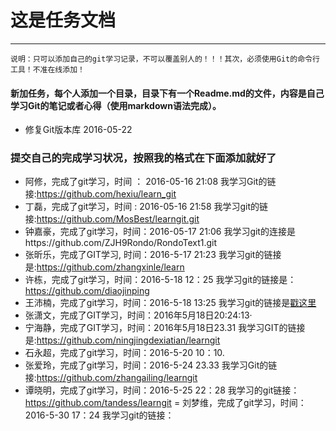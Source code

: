 ﻿#  这是任务文档
---
`说明：只可以添加自己的git学习记录，不可以覆盖别人的！！！其次，必须使用Git的命令行工具！不准在线添加！`
#### 新加任务，每个人添加一个目录，目录下有一个Readme.md的文件，内容是自己学习Git的笔记或者心得（使用markdown语法完成）。
-  修复Git版本库 2016-05-22

### 提交自己的完成学习状况，按照我的格式在下面添加就好了
- 阿修，完成了git学习，时间 ： 2016-05-16 21:08  我学习Git的链接:https://github.com/hexiu/learn_git
- 丁磊，完成了git学习，时间 :  2016-05-16 21:58  我学习git的链接:https://github.com/MosBest/learngit.git
- 钟嘉豪，完成了git学习，时间：2016-05-17 21:06 我学习git的连接是https://github.com/ZJH9Rondo/RondoText1.git
- 张昕乐，完成了GIT学习, 时间：2016-5-17 21:23 我学习git的链接是:https://github.com/zhangxinle/learn
- 许栋，完成了git学习，时间：2016-5-18 12：25 我学习git的链接是：https://github.com/diaojinping
- 王沛楠，完成了git学习，时间：2016-5-18 13:25 我学习git的链接是[戳这里](https://github.com/wildpener/learngit)
- 张潇文，完成了GIT学习，时间：2016年5月18日20:24:13·
- 宁海静，完成了GIT学习，时间：2016年5月18日23.31 我学习GIT的链接是:https://github.com/ningjingdexiatian/learngit
- 石永超，完成了git学习，时间：2016-5-20 10：10.
- 张爱玲，完成了git学习，时间：2016-5-24  23.33  我学习Git的链接:https://github.com/zhangailing/learngit
- 谭晓明，完成了git学习，时间：2016-5-25 22：28 我学习的git链接：https://github.com/tandess/learngit
= 刘梦维，完成了git学习，时间：2016-5-30 17：24 我学习git的链接：


